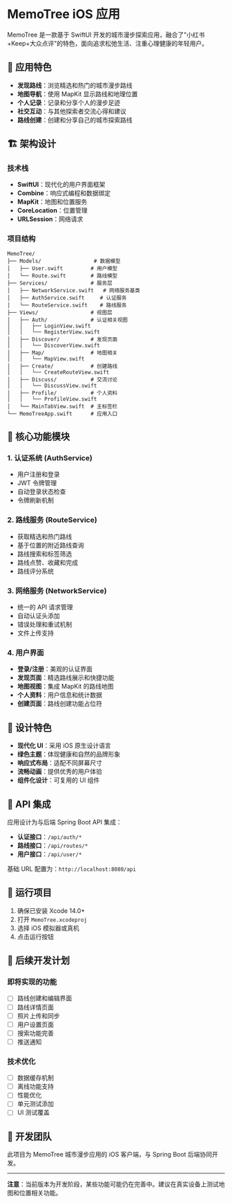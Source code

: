 # MemoTree iOS 应用

MemoTree 是一款基于 SwiftUI 开发的城市漫步探索应用，融合了"小红书+Keep+大众点评"的特色，面向追求松弛生活、注重心理健康的年轻用户。

## 📱 应用特色

- **发现路线**：浏览精选和热门的城市漫步路线
- **地图导航**：使用 MapKit 显示路线和地理位置
- **个人记录**：记录和分享个人的漫步足迹
- **社交互动**：与其他探索者交流心得和建议
- **路线创建**：创建和分享自己的城市探索路线

## 🏗️ 架构设计

### 技术栈
- **SwiftUI**：现代化的用户界面框架
- **Combine**：响应式编程和数据绑定
- **MapKit**：地图和位置服务
- **CoreLocation**：位置管理
- **URLSession**：网络请求

### 项目结构

```
MemoTree/
├── Models/                 # 数据模型
│   ├── User.swift         # 用户模型
│   └── Route.swift        # 路线模型
├── Services/              # 服务层
│   ├── NetworkService.swift   # 网络服务基类
│   ├── AuthService.swift     # 认证服务
│   └── RouteService.swift    # 路线服务
├── Views/                 # 视图层
│   ├── Auth/              # 认证相关视图
│   │   ├── LoginView.swift
│   │   └── RegisterView.swift
│   ├── Discover/          # 发现页面
│   │   └── DiscoverView.swift
│   ├── Map/               # 地图相关
│   │   └── MapView.swift
│   ├── Create/            # 创建路线
│   │   └── CreateRouteView.swift
│   ├── Discuss/           # 交流讨论
│   │   └── DiscussView.swift
│   ├── Profile/           # 个人资料
│   │   └── ProfileView.swift
│   └── MainTabView.swift  # 主标签栏
└── MemoTreeApp.swift      # 应用入口
```

## 🔧 核心功能模块

### 1. 认证系统 (AuthService)
- 用户注册和登录
- JWT 令牌管理
- 自动登录状态检查
- 令牌刷新机制

### 2. 路线服务 (RouteService)
- 获取精选和热门路线
- 基于位置的附近路线查询
- 路线搜索和标签筛选
- 路线点赞、收藏和完成
- 路线评分系统

### 3. 网络服务 (NetworkService)
- 统一的 API 请求管理
- 自动认证头添加
- 错误处理和重试机制
- 文件上传支持

### 4. 用户界面
- **登录/注册**：美观的认证界面
- **发现页面**：精选路线展示和快捷功能
- **地图视图**：集成 MapKit 的路线地图
- **个人资料**：用户信息和统计数据
- **创建页面**：路线创建功能占位符

## 🎨 设计特色

- **现代化 UI**：采用 iOS 原生设计语言
- **绿色主题**：体现健康和自然的品牌形象
- **响应式布局**：适配不同屏幕尺寸
- **流畅动画**：提供优秀的用户体验
- **组件化设计**：可复用的 UI 组件

## 📡 API 集成

应用设计为与后端 Spring Boot API 集成：

- **认证接口**：`/api/auth/*`
- **路线接口**：`/api/routes/*`
- **用户接口**：`/api/user/*`

基础 URL 配置为：`http://localhost:8080/api`

## 🚀 运行项目

1. 确保已安装 Xcode 14.0+
2. 打开 `MemoTree.xcodeproj`
3. 选择 iOS 模拟器或真机
4. 点击运行按钮

## 🔄 后续开发计划

### 即将实现的功能
- [ ] 路线创建和编辑界面
- [ ] 路线详情页面
- [ ] 照片上传和同步
- [ ] 用户设置页面
- [ ] 搜索功能完善
- [ ] 推送通知

### 技术优化
- [ ] 数据缓存机制
- [ ] 离线功能支持
- [ ] 性能优化
- [ ] 单元测试添加
- [ ] UI 测试覆盖

## 🤝 开发团队

此项目为 MemoTree 城市漫步应用的 iOS 客户端，与 Spring Boot 后端协同开发。

---

**注意**：当前版本为开发阶段，某些功能可能仍在完善中。建议在真实设备上测试地图和位置相关功能。 